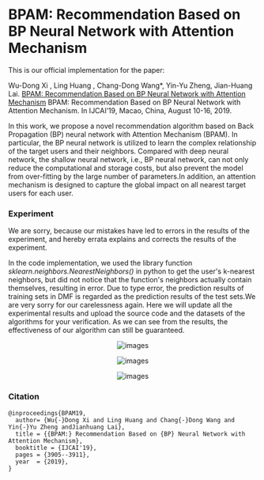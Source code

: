 # BPAM: Recommendation Based on BP Neural Network with Attention Mechanism

This is our official implementation for the paper:

Wu-Dong Xi , Ling Huang , Chang-Dong Wang*, Yin-Yu Zheng, Jian-Huang Lai. [BPAM: Recommendation Based on BP Neural Network with Attention Mechanism](https://www.ijcai.org/proceedings/2019/542) BPAM: Recommendation Based on BP Neural Network with Attention Mechanism.  In IJCAI’19, Macao, China, August 10-16, 2019.


In this work, we propose a novel recommendation algorithm based on Back Propagation (BP) neural network with Attention Mechanism (BPAM). In particular, the BP neural network is utilized to learn the complex relationship of the target users and their neighbors. Compared with deep neural network, the shallow neural network, i.e., BP neural network, can not only reduce the computational and storage costs, but also prevent the model from over-fitting by the large number of parameters.In addition, an attention mechanism is designed to capture the global impact on all nearest target users for each user.

### Experiment

We are sorry, because our mistakes have led to errors in the results of the experiment, and hereby errata explains and corrects the results of the experiment.

In the code implementation, we used the library function *sklearn.neighbors.NearestNeighbors()* in python to get the user's k-nearest neighbors, but did not notice that the function's neighbors actually contain themselves, resulting in error. Due to type error, the prediction results of training sets in DMF is regarded as the prediction results of the test sets.We are very sorry for our carelessness again. Here we will update all the experimental results and upload the source code and the datasets of the algorithms for your verification. As we can see from the results, the effectiveness of our algorithm can still be guaranteed.


<p align='center'>
<img src= ''https://github.com/xiwd/BPAM/results/com.png'' title='images' style='max-width:800px'></img>
</p>

<p align='center'>
<img src=''https://github.com/xiwd/BPAM/results/var.png' title='images' style='max-width:600px'></img>
</p>

<p align='center'>
<img src=''https://github.com/xiwd/BPAM/results/par.png' title='images' style='max-width:800px'></img>
</p>

### Citation
    @inproceedings{BPAM19, 
      author= {Wu{-}Dong Xi and Ling Huang and Chang{-}Dong Wang and Yin{-}Yu Zheng andJianhuang Lai},
      title = {{BPAM:} Recommendation Based on {BP} Neural Network with Attention Mechanism},
      booktitle = {IJCAI'19},
      pages = {3905--3911},
      year  = {2019},
    }
